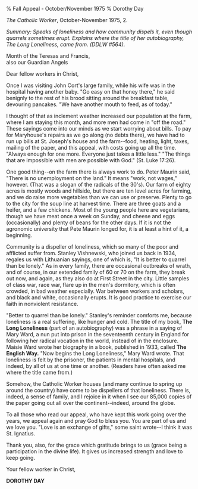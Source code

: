 % Fall Appeal - October/November 1975
% Dorothy Day

*The Catholic Worker*, October-November 1975, 2.

*Summary: Speaks of loneliness and how community dispels it, even though
quarrels sometimes erupt. Explains where the title of her autobiography,
*The Long Loneliness*, came from. (DDLW \#564).*

Month of the Teresas and Francis,\
also our Guardian Angels

Dear fellow workers in Christ,

Once I was visiting John Cort's large family, while his wife was in the
hospital having another baby. "Go easy on that honey there," he said
benignly to the rest of his brood sitting around the breakfast table,
devouring pancakes. "We have another mouth to feed, as of today."

I thought of that as inclement weather increased our population at the
farm, where I am staying this month, and more men had come in "off the
road." These sayings come into our minds as we start worrying about
bills. To pay for Maryhouse's repairs as we go along (no debts there),
we have had to run up bills at St. Joseph's house and the farm--food,
heating, light, taxes, mailing of the paper, and this appeal, with costs
going up all the time. "Always enough for one more. Everyone just takes
a little less." "The things that are impossible with men are possible
with God." (St. Luke 17:26).

One good thing--on the farm there is always work to do. Peter Maurin
said, "There is no unemployment on the land." It means "work, not
wages," however. (That was a slogan of the radicals of the 30's). Our
farm of eighty acres is mostly woods and hillside, but there are ten
level acres for farming, and we do raise more vegetables than we can use
or preserve. Plenty to go to the city for the soup line at harvest time.
There are three goats and a heifer, and a few chickens. Most of the
young people here are vegetarians, though we have meat once a week on
Sunday, and cheese and eggs (occasionally) and plenty of beans for the
other days. If it is not the agronomic university that Pete Maurin
longed for, it is at least a hint of it, a beginning.

Community is a dispeller of loneliness, which so many of the poor and
afflicted suffer from. Stanley Vishnewski, who joined us back in 1934,
regales us with Lithuanian sayings, one of which is, "It is better to
quarrel than be lonely." As in every family, there are occasional
outbreaks of wrath, and of course, in our extended family of 60 or 70 on
the farm, they break out now, and again, as they also do at First Street
in the city. Little samples of class war, race war, flare up in the
men's dormitory, which is often crowded, in bad weather especially. War
between workers and scholars, and black and white, occasionally erupts.
It is good practice to exercise our faith in nonviolent resistance.

"Better to quarrel than be lonely." Stanley's reminder comforts me,
because loneliness is a real suffering, like hunger and cold. The title
of my book, **The Long Loneliness** (part of an autobiography) was a
phrase in a saying of Mary Ward, a nun put into prison in the
seventeenth century in England for following her radical vocation in the
world, instead of in the enclosure. Maisie Ward wrote her biography in a
book, published in 1933, called **The English Way.** "Now begins the
Long Loneliness," Mary Ward wrote. That loneliness is felt by the
prisoner, the patients in mental hospitals, and indeed, by all of us at
one time or another. (Readers have often asked me where the title came
from.)

Somehow, the Catholic Worker houses (and many continue to spring up
around the country) have come to be dispellers of that loneliness. There
is, indeed, a sense of family, and I rejoice in it when I see our 85,000
copies of the paper going out all over the continent--indeed, around the
globe.

To all those who read our appeal, who have kept this work going over the
years, we appeal again and pray God to bless you. You are part of us and
we love you. "Love is an exchange of gifts," some saint wrote--I think
it was St. Ignatius.

Thank you, also, for the grace which gratitude brings to us (grace being
a participation in the divine life). It gives us increased strength and
love to keep going.

Your fellow worker in Christ,

**DOROTHY DAY**
